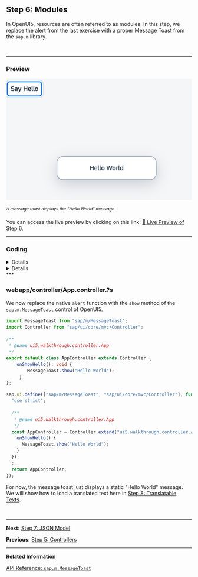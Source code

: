 ## Step 6: Modules

In OpenUI5, resources are often referred to as modules. In this step, we replace the alert from the last exercise with a proper Message Toast from the `sap.m` library.

&nbsp;

***

### Preview

![](assets/loio2f629a95211f49afa367b60d233fb390_LowRes.png "A message toast displays the &quot;Hello World&quot; message")

<sup>*A message toast displays the "Hello World" message*</sup>

You can access the live preview by clicking on this link: [🔗 Live Preview of Step 6](https://sap-samples.github.io/ui5-typescript-walkthrough/build/06/index-cdn.html).

***

### Coding

<details class="ts-only">

You can download the solution for this step here: [📥 Download step 6](https://sap-samples.github.io/ui5-typescript-walkthrough/ui5-typescript-walkthrough-step-06.zip).

</details>

<details class="js-only">

You can download the solution for this step here: [📥 Download step 6](https://sap-samples.github.io/ui5-typescript-walkthrough/ui5-typescript-walkthrough-step-06-js.zip).

</details>
***

### webapp/controller/App.controller.?s

We now replace the native `alert` function with the `show` method of the `sap.m.MessageToast` control of OpenUI5. 


```ts
import MessageToast from "sap/m/MessageToast";
import Controller from "sap/ui/core/mvc/Controller";

/**
 * @name ui5.walkthrough.controller.App
 */
export default class AppController extends Controller {
    onShowHello(): void {
        MessageToast.show("Hello World");
     }
};

```

```js
sap.ui.define(["sap/m/MessageToast", "sap/ui/core/mvc/Controller"], function (MessageToast, Controller) {
  "use strict";

  /**
   * @name ui5.walkthrough.controller.App
   */
  const AppController = Controller.extend("ui5.walkthrough.controller.App", {
    onShowHello() {
      MessageToast.show("Hello World");
    }
  });
  ;
  return AppController;
});

```

For now, the message toast just displays a static "Hello World" message. We will show how to load a translated text here in [Step 8: Translatable Texts](../08/README.md).

&nbsp;

***

**Next:** [Step 7: JSON Model](../07/README.md "Now that we have set up the view and controller, it’s about time to think about the M in MVC.")

**Previous:** [Step 5: Controllers](../05/README.md "In this step, we replace the text with a button and show the Hello World message when the button is pressed. The handling of the button's press event is implemented in the controller of the view.")

***

**Related Information**  

[API Reference: `sap.m.MessageToast`](https://sdk.openui5.org/api/sap.m.MessageToast#methods)
